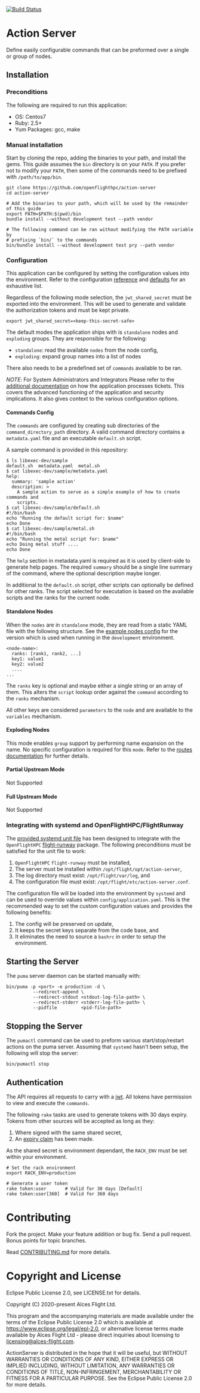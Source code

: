[![Build Status](https://travis-ci.org/openflighthpc/action-server.svg?branch=master)](https://travis-ci.org/openflighthpc/action-server)

# Action Server

Define easily configurable commands that can be preformed over a single or group of nodes.

## Installation

### Preconditions

The following are required to run this application:

* OS:           Centos7
* Ruby:         2.5+
* Yum Packages: gcc, make

### Manual installation

Start by cloning the repo, adding the binaries to your path, and install the gems. This guide assumes the `bin` directory is on your `PATH`. If you prefer not to modify your `PATH`, then some of the commands need to be prefixed with `/path/to/app/bin`.

```
git clone https://github.com/openflighthpc/action-server
cd action-server

# Add the binaries to your path, which will be used by the remainder of this guide
export PATH=$PATH:$(pwd)/bin
bundle install --without development test --path vendor

# The following command can be ran without modifying the PATH variable by
# prefixing `bin/` to the commands
bin/bundle install --without development test pry --path vendor
```

### Configuration

This application can be configured by setting the configuration values into the environment. Refer to the configuration [reference](config/application.yaml.reference) and [defaults](config/application.yaml) for an exhaustive list.

Regardless of the following mode selection, the `jwt_shared_secret` must be exported into the environment. This will be used to generate and validate the authorization tokens and must be kept private.

```
export jwt_shared_secret=<keep-this-secret-safe>
```

The default modes the application ships with is `standalone` nodes and `exploding` groups. They are responsible for the following:
* `standalone`: read the available `nodes` from the node config,
* `exploding`: expand group names into a list of nodes

There also needs to be a predefined set of `commands` available to be ran.

*NOTE*: For System Administrators and Integrators
Please refer to the [additional documentation](docs/ticket-lifecycle.md) on how the application processes tickets. This covers the advanced functioning of the application and security implications. It also gives context to the various configuration options.

#### Commands Config

The `commands` are configured by creating sub directories of the `command_directory_path` directory.  A valid command directory contains a `metadata.yaml` file and an executable `default.sh` script.

A sample command is provided in this repository:

```
$ ls libexec-dev/sample
default.sh  metadata.yaml  metal.sh
$ cat libexec-dev/sample/metadata.yaml
help:
  summary: 'sample action'
  description: >
    A sample action to serve as a simple example of how to create commands and
    scripts.
$ cat libexec-dev/sample/default.sh 
#!/bin/bash
echo "Running the default script for: $name"
echo Done
$ cat libexec-dev/sample/metal.sh 
#!/bin/bash
echo "Running the metal script for: $name"
echo Doing metal stuff ....
echo Done
```

The `help` section in metadata.yaml is required as it is used by client-side to generate help pages. The required `summary` should be a single line summary of the command, where the optional description maybe longer.

In additional to the `default.sh` script, other scripts can optionally be defined for other ranks.  The script selected for executation is based on the available scripts and the ranks for the current node.

#### Standalone Nodes

When the `nodes` are in `standalone` mode, they are read from a static YAML file with the following structure. See the [example nodes config](config/nodes.example.yaml) for the version which is used when running in the `development` environment.

```
<node-name>:
  ranks: [rank1, rank2, ...]
  key1: value1
  key2: value2
  ....
...
```

The `ranks` key is optional and maybe either a single string or an array of them. This alters the `script` lookup order against the `command` according to the `ranks` mechanism.

All other keys are considered `parameters` to the `node` and are available to the `variables` mechanism.

#### Exploding Nodes

This mode enables `group` support by performing name expansion on the name. No specific configuration is required for this `mode`. Refer to the [routes documentation](docs/routes.md) for further details.

#### Partial Upstream Mode

Not Supported

#### Full Upstream Mode

Not Supported

### Integrating with systemd and OpenFlightHPC/FlightRunway

The [provided systemd unit file](support/action-server.service) has been designed to integrate with the `OpenFlightHPC` [flight-runway](https://github.com/openflighthpc/flight-runway) package. The following preconditions must be satisfied for the unit file to work:
1. `OpenFlightHPC` `flight-runway` must be installed,
2. The server must be installed within `/opt/flight/opt/action-server`,
3. The log directory must exist: `/opt/flight/var/log`, and
4. The configuration file must exist: `/opt/flight/etc/action-server.conf`.

The configuration file will be loaded into the environment by `systemd` and can be used to override values within `config/application.yaml`. This is the recommended way to set the custom configuration values and provides the following benefits:
1. The config will be preserved on update,
2. It keeps the secret keys separate from the code base, and
3. It eliminates the need to source a `bashrc` in order to setup the environment.

## Starting the Server

The `puma` server daemon can be started manually with:

```
bin/puma -p <port> -e production -d \
          --redirect-append \
          --redirect-stdout <stdout-log-file-path> \
          --redirect-stderr <stderr-log-file-path> \
          --pidfile         <pid-file-path>
```

## Stopping the Server

The `pumactl` command can be used to preform various start/stop/restart actions on the puma server. Assuming that `systemd` hasn't been setup, the following will stop the server:

```
bin/pumactl stop
```

## Authentication

The API requires all requests to carry with a [jwt](https://jwt.io). All tokens have permission to view and execute the `commands`.

The following `rake` tasks are used to generate tokens with 30 days expiry. Tokens from other sources will be accepted as long as they:
1. Where signed with the same shared secret,
2. An [expiry claim](https://tools.ietf.org/html/rfc7519#section-4.1.4) has been made.

As the shared secret is environment dependant, the `RACK_ENV` must be set within your environment.

```
# Set the rack environment
export RACK_ENV=production

# Generate a user token
rake token:user       # Valid for 30 days [Default]
rake token:user[360]  # Valid for 360 days
```

# Contributing

Fork the project. Make your feature addition or bug fix. Send a pull
request. Bonus points for topic branches.

Read [CONTRIBUTING.md](CONTRIBUTING.md) for more details.

# Copyright and License

Eclipse Public License 2.0, see LICENSE.txt for details.

Copyright (C) 2020-present Alces Flight Ltd.

This program and the accompanying materials are made available under the terms of the Eclipse Public License 2.0 which is available at https://www.eclipse.org/legal/epl-2.0, or alternative license terms made available by Alces Flight Ltd - please direct inquiries about licensing to licensing@alces-flight.com.

ActionServer is distributed in the hope that it will be useful, but WITHOUT WARRANTIES OR CONDITIONS OF ANY KIND, EITHER EXPRESS OR IMPLIED INCLUDING, WITHOUT LIMITATION, ANY WARRANTIES OR CONDITIONS OF TITLE, NON-INFRINGEMENT, MERCHANTABILITY OR FITNESS FOR A PARTICULAR PURPOSE. See the Eclipse Public License 2.0 for more details.
